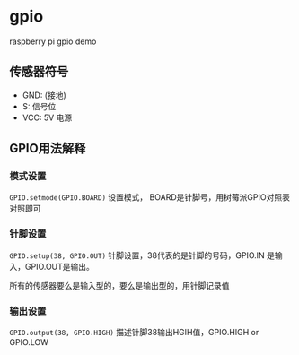 # gpio
raspberry pi gpio demo

## 传感器符号
- GND: (接地)
- S: 信号位
- VCC: 5V 电源

## GPIO用法解释

### 模式设置
`GPIO.setmode(GPIO.BOARD)`
设置模式， BOARD是针脚号，用树莓派GPIO对照表对照即可

### 针脚设置
`GPIO.setup(38, GPIO.OUT)`
针脚设置，38代表的是针脚的号码，GPIO.IN 是输入，GPIO.OUT是输出。

所有的传感器要么是输入型的，要么是输出型的，用针脚记录值

### 输出设置
`GPIO.output(38, GPIO.HIGH)`
描述针脚38输出HGIH值，GPIO.HIGH or GPIO.LOW



